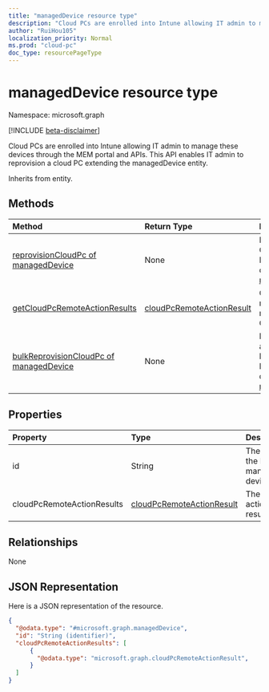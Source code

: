 ```yaml
---
title: "managedDevice resource type"
description: "Cloud PCs are enrolled into Intune allowing IT admin to manage these devices through the MEM portal and APIs.  This API enables IT admin to reprovision a cloud PC extending the managedDevice entity."
author: "RuiHou105"
localization_priority: Normal
ms.prod: "cloud-pc"
doc_type: resourcePageType
---
```


# managedDevice resource type

Namespace: microsoft.graph

[!INCLUDE [beta-disclaimer](../../includes/beta-disclaimer.md)]

Cloud PCs are enrolled into Intune allowing IT admin to manage these devices through the MEM portal and APIs.  This API enables IT admin to reprovision a cloud PC extending the managedDevice entity.

Inherits from entity.

## Methods
|Method|Return Type|Description|
|:---|:---|:---|
|[reprovisionCloudPc of managedDevice](../api/intune-manageddevice-reprovisioncloudpc.md)|None|Reprovision a Cloud PC with Intune managed device id in [managedDevice](../resources/intune-manageddevice.md).|
|[getCloudPcRemoteActionResults](../api/intune-manageddevice-getcloudpcremoteactionresults.md)|[cloudPcRemoteActionResult](../resources/cloudpcremoteactionresult.md)|Check the results of reprovisioning a Cloud PC.|
|[bulkReprovisionCloudPc of managedDevice](../api/intune-manageddevice-bulkreprovisioncloudpc.md)|None|Bulk reprovision a set of Cloud PC devices with Intune managed device IDs in [managedDevice](../resources/intune-manageddevice.md).|

## Properties
|Property|Type|Description|
|:---|:---|:---|
|id|String|The ID of the Intune managed device.|
|cloudPcRemoteActionResults|[cloudPcRemoteActionResult](../resources/cloudpcremoteactionresult.md)|The remote action results.|

## Relationships
None

## JSON Representation
Here is a JSON representation of the resource.
<!-- {
  "blockType": "resource",
  "keyProperty": "id",
  "@odata.type": "microsoft.graph.managedDevice"
}
-->
``` json
{
  "@odata.type": "#microsoft.graph.managedDevice",
  "id": "String (identifier)",
  "cloudPcRemoteActionResults": [
      {
        "@odata.type": "microsoft.graph.cloudPcRemoteActionResult",
      }
  ]
}
```




